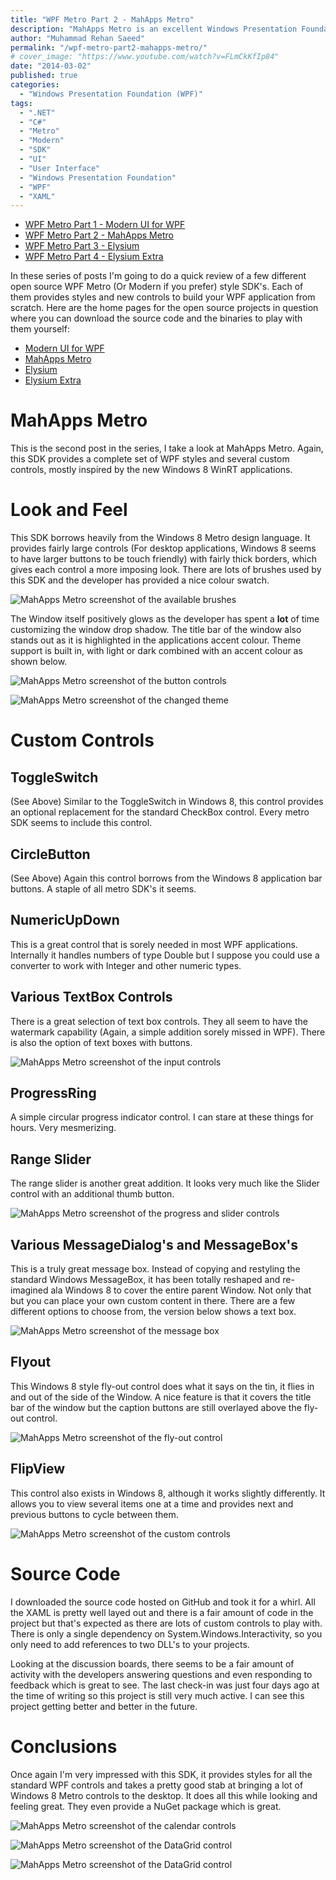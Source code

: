 ```yaml
---
title: "WPF Metro Part 2 - MahApps Metro"
description: "MahApps Metro is an excellent Windows Presentation Foundation (WPF) SDK providing Metro styles for built in WPF controls and several custom controls."
author: "Muhammad Rehan Saeed"
permalink: "/wpf-metro-part2-mahapps-metro/"
# cover_image: "https://www.youtube.com/watch?v=FLmCkKfIp84"
date: "2014-03-02"
published: true
categories:
  - "Windows Presentation Foundation (WPF)"
tags:
  - ".NET"
  - "C#"
  - "Metro"
  - "Modern"
  - "SDK"
  - "UI"
  - "User Interface"
  - "Windows Presentation Foundation"
  - "WPF"
  - "XAML"
---
```


- [WPF Metro Part 1 - Modern UI for WPF](/wpf-metro-part1-modern-ui-for-wpf/)
- [WPF Metro Part 2 - MahApps Metro](/wpf-metro-part2-mahapps-metro/)
- [WPF Metro Part 3 - Elysium](/wpf-metro-part3-elysium/)
- [WPF Metro Part 4 - Elysium Extra](/wpf-metro-part4-elysium-extra/)

In these series of posts I'm going to do a quick review of a few different open source WPF Metro (Or Modern if you prefer) style SDK's. Each of them provides styles and new controls to build your WPF application from scratch. Here are the home pages for the open source projects in question where you can download the source code and the binaries to play with them yourself:

- [Modern UI for WPF](https://mui.codeplex.com/)
- [MahApps Metro](https://github.com/MahApps)
- [Elysium](https://elysium.codeplex.com/)
- [Elysium Extra](https://elysiumextra.codeplex.com/)

# MahApps Metro

This is the second post in the series, I take a look at MahApps Metro. Again, this SDK provides a complete set of WPF styles and several custom controls, mostly inspired by the new Windows 8 WinRT applications.

# Look and Feel

This SDK borrows heavily from the Windows 8 Metro design language. It provides fairly large controls (For desktop applications, Windows 8 seems to have larger buttons to be touch friendly) with fairly thick borders, which gives each control a more imposing look. There are lots of brushes used by this SDK and the developer has provided a nice colour swatch.

![MahApps Metro screenshot of the available brushes](./images/MahApps-Metro-8.png)

The Window itself positively glows as the developer has spent a **lot** of time customizing the window drop shadow. The title bar of the window also stands out as it is highlighted in the applications accent colour. Theme support is built in, with light or dark combined with an accent colour as shown below.

![MahApps Metro screenshot of the button controls](./images/MahApps-Metro-1.png)

![MahApps Metro screenshot of the changed theme](./images/MahApps-Metro-13.png)

# Custom Controls

## ToggleSwitch

(See Above) Similar to the ToggleSwitch in Windows 8, this control provides an optional replacement for the standard CheckBox control. Every metro SDK seems to include this control.

## CircleButton

(See Above) Again this control borrows from the Windows 8 application bar buttons. A staple of all metro SDK's it seems.

## NumericUpDown

This is a great control that is sorely needed in most WPF applications. Internally it handles numbers of type Double but I suppose you could use a converter to work with Integer and other numeric types.

## Various TextBox Controls

There is a great selection of text box controls. They all seem to have the watermark capability (Again, a simple addition sorely missed in WPF). There is also the option of text boxes with buttons.

![MahApps Metro screenshot of the input controls](./images/MahApps-Metro-2.png)

## ProgressRing

A simple circular progress indicator control. I can stare at these things for hours. Very mesmerizing.

## Range Slider

The range slider is another great addition. It looks very much like the Slider control with an additional thumb button.

![MahApps Metro screenshot of the progress and slider controls](./images/MahApps-Metro-5.png)

## Various MessageDialog's and MessageBox's

This is a truly great message box. Instead of copying and restyling the standard Windows MessageBox, it has been totally reshaped and re-imagined ala Windows 8 to cover the entire parent Window. Not only that but you can place your own custom content in there. There are a few different options to choose from, the version below shows a text box.

![MahApps Metro screenshot of the message box](./images/MahApps-Metro-12.png)

## Flyout

This Windows 8 style fly-out control does what it says on the tin, it flies in and out of the side of the Window. A nice feature is that it covers the title bar of the window but the caption buttons are still overlayed above the fly-out control.

![MahApps Metro screenshot of the fly-out control](./images/MahApps-Metro-10.png)

## FlipView

This control also exists in Windows 8, although it works slightly differently. It allows you to view several items one at a time and provides next and previous buttons to cycle between them.

![MahApps Metro screenshot of the custom controls](./images/MahApps-Metro-9.png)

# Source Code

I downloaded the source code hosted on GitHub and took it for a whirl. All the XAML is pretty well layed out and there is a fair amount of code in the project but that's expected as there are lots of custom controls to play with. There is only a single dependency on System.Windows.Interactivity, so you only need to add references to two DLL's to your projects.

Looking at the discussion boards, there seems to be a fair amount of activity with the developers answering questions and even responding to feedback which is great to see. The last check-in was just four days ago at the time of writing so this project is still very much active. I can see this project getting better and better in the future.

# Conclusions

Once again I'm very impressed with this SDK, it provides styles for all the standard WPF controls and takes a pretty good stab at bringing a lot of Windows 8 Metro controls to the desktop. It does all this while looking and feeling great. They even provide a NuGet package which is great.

![MahApps Metro screenshot of the calendar controls](./images/MahApps-Metro-3.png)

![MahApps Metro screenshot of the DataGrid control](./images/MahApps-Metro-7.png)

![MahApps Metro screenshot of the DataGrid control](./images/MahApps-Metro-6.png)
